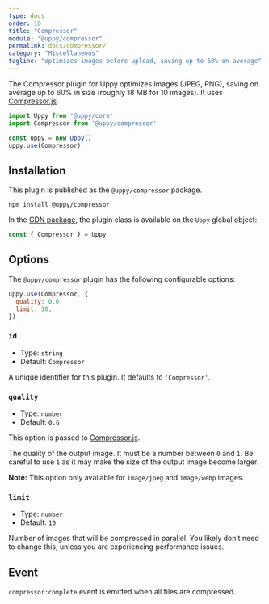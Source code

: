 ```yaml
---
type: docs
order: 10
title: "Compressor"
module: "@uppy/compressor"
permalink: docs/compressor/
category: "Miscellaneous"
tagline: "optimizes images before upload, saving up to 60% on average"
---
```


The Compressor plugin for Uppy optimizes images (JPEG, PNG), saving on average up to 60% in size (roughly 18 MB for 10 images). It uses [Compressor.js](https://github.com/fengyuanchen/compressorjs).

```js
import Uppy from '@uppy/core'
import Compressor from '@uppy/compressor'

const uppy = new Uppy()
uppy.use(Compressor)
```

## Installation

This plugin is published as the `@uppy/compressor` package.

```shell
npm install @uppy/compressor
```

In the [CDN package](/docs/#With-a-script-tag), the plugin class is available on the `Uppy` global object:

```js
const { Compressor } = Uppy
```

## Options

The `@uppy/compressor` plugin has the following configurable options:

```js
uppy.use(Compressor, {
  quality: 0.6,
  limit: 10,
})
```

### `id`

* Type: `string`
* Default: `Compressor`

A unique identifier for this plugin. It defaults to `'Compressor'`.

### `quality`

* Type: `number`
* Default: `0.6`

This option is passed to [Compressor.js](https://github.com/fengyuanchen/compressorjs).

The quality of the output image. It must be a number between `0` and `1`. Be careful to use `1` as it may make the size of the output image become larger.

**Note:** This option only available for `image/jpeg` and `image/webp` images.

### `limit`

* Type: `number`
* Default: `10`

Number of images that will be compressed in parallel. You likely don’t need to change this, unless you are experiencing performance issues.

## Event

`compressor:complete` event is emitted when all files are compressed.
